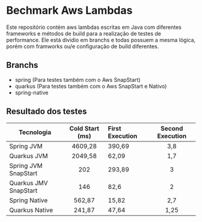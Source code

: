 # Bechmark Aws Lambdas
Este repositório contém aws lambdas escritas em Java com diferentes frameworks e métodos de build para a realização de testes de performance. Ele
está dividio em branchs e todas possuem a mesma lógica, porém com framworks ou/e configuração de build diferentes.

## Branchs
- spring (Para testes também com o Aws SnapStart)
- quarkus (Para testes também com o Aws SnapStart e Nativo)
- spring-native

## Resultado dos testes
 Tecnologia            | Cold Start (ms) | First Execution                  | Second Execution |   
|----------------------|:---------------:|:---------------------------------|:----------------:|
 Spring JVM            |     4609,28     | 390,69                           |       3,8        |
 Quarkus JVM           |     2049,58     | 62,09                            |       1,7        |
 Spring JVM SnapStart  |       202       | 293,89                           |        3         |
 Quarkus JMV SnapStart |       146       | 82,6                             |        2         |
 Spring Native         |     562,87      | 15,82                            |       2,7        |
 Quarkus Native        |     241,87      | 47,64                            |       1,25       |



